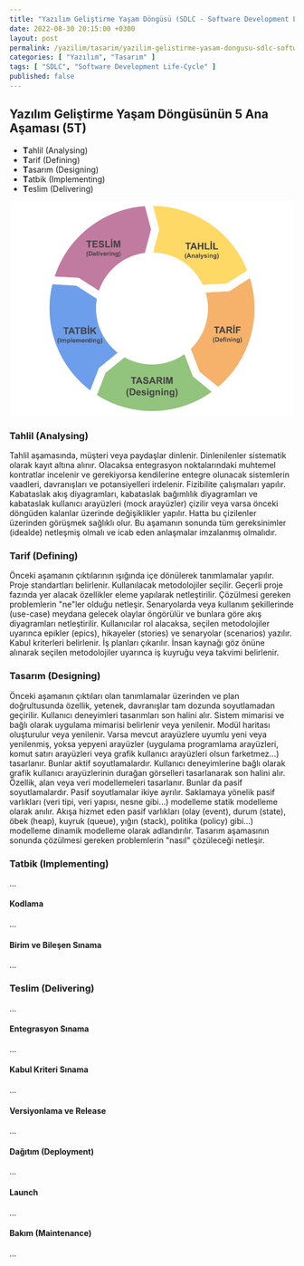 ```yaml
---
title: "Yazılım Geliştirme Yaşam Döngüsü (SDLC - Software Development Life-Cycle)"
date: 2022-08-30 20:15:00 +0300
layout: post
permalink: /yazilim/tasarim/yazilim-gelistirme-yasam-dongusu-sdlc-software-development-life-cycle
categories: [ "Yazılım", "Tasarım" ]
tags: [ "SDLC", "Software Development Life-Cycle" ]
published: false
---
```


## Yazılım Geliştirme Yaşam Döngüsünün 5 Ana Aşaması (5T)

* **T**ahlil (Analysing)
* **T**arif (Defining)
* **T**asarım (Designing)
* **T**atbik (Implementing)
* **T**eslim (Delivering)

![SDLC 5T](/assets/img/2022/08/sdlc-5t.png "SDLC 5T")

### Tahlil (Analysing)

Tahlil aşamasında, müşteri veya paydaşlar dinlenir. Dinlenilenler sistematik olarak kayıt altına alınır. Olacaksa entegrasyon noktalarındaki muhtemel kontratlar incelenir ve gerekiyorsa kendilerine entegre olunacak sistemlerin vaadleri, davranışları ve potansiyelleri irdelenir. Fizibilite çalışmaları yapılır. Kabataslak akış diyagramları, kabataslak bağımlılık diyagramları ve kabataslak kullanıcı arayüzleri (mock arayüzler) çizilir veya varsa önceki döngüden kalanlar üzerinde değişiklikler yapılır. Hatta bu çizilenler üzerinden görüşmek sağlıklı olur. Bu aşamanın sonunda tüm gereksinimler (idealde) netleşmiş olmalı ve icab eden anlaşmalar imzalanmış olmalıdır.

### Tarif (Defining)

Önceki aşamanın çıktılarının ışığında içe dönülerek tanımlamalar yapılır. Proje standartları belirlenir. Kullanılacak metodolojiler seçilir. Geçerli proje fazında yer alacak özellikler eleme yapılarak netleştirilir. Çözülmesi gereken problemlerin "ne"ler olduğu netleşir. Senaryolarda veya kullanım şekillerinde (use-case) meydana gelecek olaylar öngörülür ve bunlara göre akış diyagramları netleştirilir. Kullanıcılar rol alacaksa, seçilen metodolojiler uyarınca epikler (epics), hikayeler (stories) ve senaryolar (scenarios) yazılır. Kabul kriterleri belirlenir. İş planları çıkarılır. İnsan kaynağı göz önüne alınarak seçilen metodolojiler uyarınca iş kuyruğu veya takvimi belirlenir.

### Tasarım (Designing)

Önceki aşamanın çıktıları olan tanımlamalar üzerinden ve plan doğrultusunda özellik, yetenek, davranışlar tam dozunda soyutlamadan geçirilir. Kullanıcı deneyimleri tasarımları son halini alır. Sistem mimarisi ve bağlı olarak uygulama mimarisi belirlenir veya yenilenir. Modül haritası oluşturulur veya yenilenir. Varsa mevcut arayüzlere uyumlu yeni veya yenilenmiş, yoksa yepyeni arayüzler (uygulama programlama arayüzleri, komut satırı arayüzleri veya grafik kullanıcı arayüzleri olsun farketmez...) tasarlanır. Bunlar aktif soyutlamalardır. Kullanıcı deneyimlerine bağlı olarak grafik kullanıcı arayüzlerinin durağan görselleri tasarlanarak son halini alır. Özellik, alan veya veri modellemeleri tasarlanır. Bunlar da pasif soyutlamalardır. Pasif soyutlamalar ikiye ayrılır. Saklamaya yönelik pasif varlıkları (veri tipi, veri yapısı, nesne gibi...) modelleme statik modelleme olarak anılır. Akışa hizmet eden pasif varlıkları (olay (event), durum (state), öbek (heap), kuyruk (queue), yığın (stack), politika (policy) gibi...) modelleme dinamik modelleme olarak adlandırılır. Tasarım aşamasının sonunda çözülmesi gereken problemlerin "nasıl" çözüleceği netleşir.

### Tatbik (Implementing)

...

#### Kodlama

...

#### Birim ve Bileşen Sınama

...

### Teslim (Delivering)

...

#### Entegrasyon Sınama

...

#### Kabul Kriteri Sınama

...

#### Versiyonlama ve Release

...

#### Dağıtım (Deployment)

...

#### Launch

...

#### Bakım (Maintenance)

...
